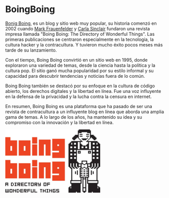 # BoingBoing

[Bonig Boing](https://boingboing.net/ "Bonig Boing"), es un blog y sitio web muy popular, su historia comenzó en 2002 cuando [Mark Frauenfelder](https://en.wikipedia.org/wiki/Mark_Frauenfelder "Mark Frauenfelder") y [Carla Sinclair](https://en.wikipedia.org/wiki/Carla_Sinclair/ "Carla Sinclair") fundaron una revista impresa llamada "Boing Boing: The Directory of Wonderful Things". Las primeras publicaciones se centraron especialmente en la tecnologia, la cultura hacker y la contracultura. Y tuvieron mucho éxito pocos meses más tarde de su lanzamiento.

Con el tiempo, Boing Boing convirtió en un sitio web en 1995, donde exploraron una variedad de temas, desde la ciencia hasta la política y la cultura pop. El sitio ganó mucha popularidad por su estilo informal y su capacidad para descubrir tendencias y noticias fuera de lo común.

Boing Boing también se destacó por su enfoque en la cultura de código abierto, los derechos digitales y la libertad en línea. Fue una voz influyente en la defensa de la privacidad y la lucha contra la censura en internet.

En resumen, Boing Boing es una plataforma que ha pasado de ser una revista de contracultura a un influyente blog en línea que aborda una amplia gama de temas. A lo largo de los años, ha mantenido su idea y su compromiso con la innovación y la libertad en línea.

<img src="https://github.com/Pavlotesto/BoingBoing/blob/main/image.png" alt="Logo" width="300" height="200" />
